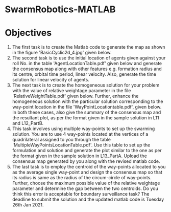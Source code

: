 # SwarmRobotics-MATLAB
# Objectives
1. The first task is to create the Matlab code to generate the map as shown in the figure 'BasicCyclic2d_4.jpg' given below.
2. The second task is to use the initial location of agents given against your roll No. in the table 'AgentLocationTable.pdf' given below and generate the consensus map along with other features e.g. formation radius and its centre, orbital time period, linear velocity. Also, generate the time solution for linear velocity of agents.
3. The next task is to create the homogeneous solution for your problem with the value of relative weightage parameter in the file 'RelativeWeightTable.pdf' given below. Further, enhance the homogeneous solution with the particular solution corresponding to the way-point location in the file 'WayPointLocationtable.pdf', given below. In both these cases, also give the summary of the consensus map and the resultant plot, as per the format given in the sample solution in L11 and L12_PartB. 
4. This task involves using multiple way-points to set up the swarming solution. You are to use 4 way-points located at the vertices of a quadrilateral assigned to you through the table 'MultipleWayPointsLocationTable.pdf'. Use this table to set up the formulation and solution and generate the plot similar to the one as per the format given in the sample solution in L13_PartA. Upload the consensus map generated by you along with the revised matlab code.
5. The last task is to employ the centroid of the way-points allocated to you as the average single way-point and design the consensus map so that its radius is same as the radius of the circum-circle of way-points. Further, choose the maximum possible value of the relative weightage parameter and determine the gap between the two centroids. Do you think this error is acceptable for boundary surveillance task? The deadline to submit the solution and the updated matlab code is Tuesday 26th Jan 2021.
